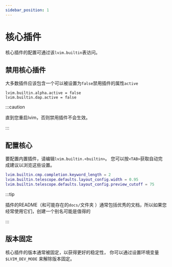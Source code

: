 ```yaml
---
sidebar_position: 1
---
```


# 核心插件

核心插件的配置可通过该`lvim.builtin`表访问。

## 禁用核心插件

大多数插件应该包含一个可以被设置为`false`禁用插件的属性`active`

```
lvim.builtin.alpha.active = false
lvim.builtin.dap.active = false
```

:::caution

直到您重启lvim，否则禁用插件不会生效。

:::

## 配置核心

要配置内置插件，请编辑`lvim.builtin.<builtin>`。
您可以按`<TAB>`获取自动完成建议以浏览这些设置。

```lua
lvim.builtin.cmp.completion.keyword_length = 2
lvim.builtin.telescope.defaults.layout_config.width = 0.95
lvim.builtin.telescope.defaults.layout_config.preview_cutoff = 75
```

:::tip

插件的README（和可能存在的`docs/`文件夹 ）通常包括优秀的文档，所以如果您经常使用它们，创建一个别名可能是值得的

:::

## 版本固定

核心插件的版本通常被固定，以获得更好的稳定性，
你可以通过设置环境变量 `$LVIM_DEV_MODE` 来解除版本固定。
